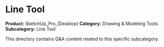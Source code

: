 # Line Tool

**Product:** SketchUp_Pro_(Desktop)
**Category:** Drawing & Modeling Tools
**Subcategory:** Line Tool

This directory contains Q&A content related to this specific subcategory.
